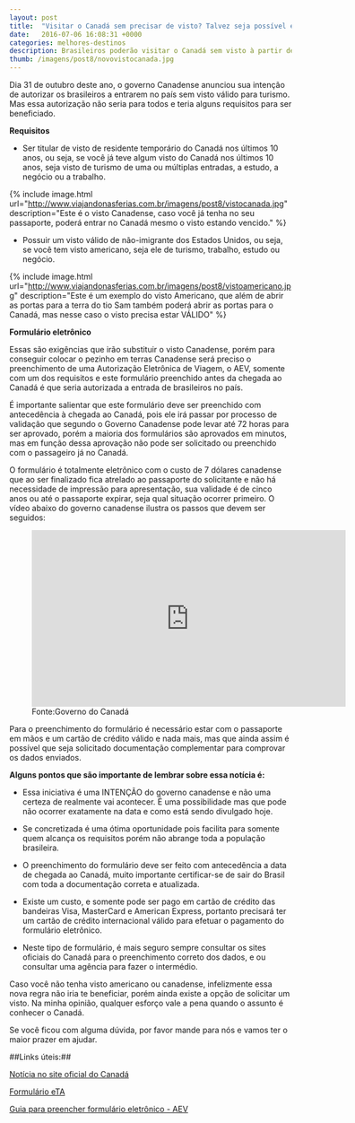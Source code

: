 ```yaml
---
layout: post
title:  "Visitar o Canadá sem precisar de visto? Talvez seja possível em 2017 "
date:   2016-07-06 16:08:31 +0000
categories: melhores-destinos
description: Brasileiros poderão visitar o Canadá sem visto à partir de 2017. Veja se você poderá se benefeciar nas possíveis novas regras.
thumb: /imagens/post8/novovistocanada.jpg
---
```


Dia 31 de outubro deste ano, o governo Canadense anunciou sua intenção de autorizar os brasileiros a entrarem no país sem visto válido para turismo. Mas essa autorização não seria para todos e teria alguns requisitos para ser beneficiado.


**Requisitos**


- Ser titular de visto de residente temporário do Canadá nos últimos 10 anos, ou seja, se você já teve algum visto do Canadá nos últimos 10 anos, seja visto de turismo de uma ou múltiplas entradas, a estudo, a negócio ou a trabalho.

{% include image.html url="http://www.viajandonasferias.com.br/imagens/post8/vistocanada.jpg" description="Este é o visto Canadense, caso você já tenha no seu passaporte, poderá entrar no Canadá mesmo o visto estando vencido." %}

- Possuir um visto válido de não-imigrante dos Estados Unidos, ou seja, se você tem visto americano, seja ele de turismo, trabalho, estudo ou negócio.

{% include image.html url="http://www.viajandonasferias.com.br/imagens/post8/vistoamericano.jpg" description="Este é um exemplo do visto Americano, que além de abrir as portas para a terra do tio Sam também poderá abrir as portas para o Canadá, mas nesse caso o visto precisa estar VÁLIDO" %}

**Formulário eletrônico**

Essas são exigências que irão substituir o visto Canadense, porém para conseguir colocar o pezinho em terras Canadense será preciso o preenchimento de uma Autorização Eletrônica de Viagem, o AEV, somente com um dos requisitos e este formulário preenchido antes da chegada ao Canadá é que seria autorizada a entrada de brasileiros no país.

É importante salientar que este formulário deve ser preenchido com antecedência à chegada ao Canadá, pois ele irá passar por processo de validação que segundo o Governo Canadense pode levar até 72 horas para ser aprovado, porém a maioria dos formulários são aprovados em minutos, mas em função dessa aprovação não pode ser solicitado ou preenchido com o passageiro já no Canadá.

O formulário é totalmente eletrônico com o custo de 7 dólares canadense que ao ser finalizado fica atrelado ao passaporte do solicitante e não há necessidade de impressão para apresentação, sua validade é de cinco anos ou até o passaporte expirar, seja qual situação ocorrer primeiro. O vídeo abaixo do governo canadense ilustra os passos que devem ser seguidos:

<figure class="image centered">
  <iframe width="560" height="315" src="https://www.youtube.com/embed/nS2beiBA1Mo" frameborder="0" allowfullscreen></iframe>
  <figcaption>Fonte:Governo do Canadá</figcaption>
</figure>

Para o preenchimento do formulário é necessário estar com o passaporte em mãos e um cartão de crédito válido e nada mais, mas que ainda assim é possível que seja solicitado documentação complementar para comprovar os dados enviados.

**Alguns pontos que são importante de lembrar sobre essa notícia é:**

- Essa iniciativa é uma INTENÇÃO do governo canadense e não uma certeza de realmente vai acontecer. É uma possibilidade mas que pode não ocorrer exatamente na data e como está sendo divulgado hoje.

- Se concretizada é uma ótima oportunidade pois facilita para somente quem alcança os requisitos porém não abrange toda a população brasileira.

- O preenchimento do formulário deve ser feito com antecedência a data de chegada ao Canadá, muito importante certificar-se de sair do Brasil com toda a documentação correta e atualizada.

- Existe um custo, e somente pode ser pago em cartão de crédito das bandeiras Visa, MasterCard e American Express, portanto precisará ter um cartão de crédito internacional válido para efetuar o pagamento do formulário eletrônico.

- Neste tipo de formulário, é mais seguro sempre consultar os sites oficiais do Canadá para o preenchimento correto dos dados, e ou consultar uma agência para fazer o intermédio.

Caso você não tenha visto americano ou canadense, infelizmente essa nova regra não iria te beneficiar, porém ainda existe a opção de solicitar um visto. Na minha opinião, qualquer esforço vale a pena quando o assunto é conhecer o Canadá.

Se você ficou com alguma dúvida, por favor mande para nós e vamos ter o maior prazer em ajudar.


##Links úteis:##

[Notícia no site oficial do Canadá](http://www.canadainternational.gc.ca/brazil-bresil/highlights-faits/2016/2016-11-01-ETA-AVE.aspx?lang=por)

[Formulário eTA](http://www.cic.gc.ca/english/visit/eta-start.asp)

[Guia para preencher formulário eletrônico - AEV](http://www.cic.gc.ca/english/pdf/eta/portuguese.pdf)

